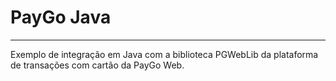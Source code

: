 # PayGo Java
---
Exemplo de integração em Java com a biblioteca PGWebLib da plataforma de transações com cartão da PayGo Web.